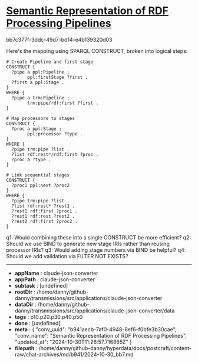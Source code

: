 # [Semantic Representation of RDF Processing Pipelines](https://claude.ai/chat/b941aecb-7af0-4948-8ef6-f0bfe3b30cae)

bb7c377f-3ddc-49d7-bd14-e4b139320d03

 Here's the mapping using SPARQL CONSTRUCT, broken into logical steps:

```sparql
# Create Pipeline and first stage
CONSTRUCT {
  ?pipe a ppl:Pipeline ;
        ppl:firstStage ?first .
  ?first a ppl:Stage .
}
WHERE {
  ?pipe a trm:Pipeline ;
        trm:pipe/rdf:first ?first .
}

# Map processors to stages
CONSTRUCT {
  ?proc a ppl:Stage ;
        ppl:processor ?type .
}
WHERE {
  ?pipe trm:pipe ?list .
  ?list rdf:rest*/rdf:first ?proc .
  ?proc a ?type .
}

# Link sequential stages
CONSTRUCT {
  ?proc1 ppl:next ?proc2 
}
WHERE {
  ?pipe trm:pipe ?list .
  ?list rdf:rest* ?rest1 .
  ?rest1 rdf:first ?proc1 .
  ?rest1 rdf:rest ?rest2 .
  ?rest2 rdf:first ?proc2 .
}
```

q1: Would combining these into a single CONSTRUCT be more efficient?
q2: Should we use BIND to generate new stage IRIs rather than reusing processor IRIs?
q3: Would adding stage numbers via BIND be helpful?
q4: Should we add validation via FILTER NOT EXISTS?

---

* **appName** : claude-json-converter
* **appPath** : claude-json-converter
* **subtask** : [undefined]
* **rootDir** : /home/danny/github-danny/transmissions/src/applications/claude-json-converter
* **dataDir** : /home/danny/github-danny/transmissions/src/applications/claude-json-converter/data
* **tags** : p10.p20.p30.p40.p50
* **done** : [undefined]
* **meta** : {
  "conv_uuid": "b941aecb-7af0-4948-8ef6-f0bfe3b30cae",
  "conv_name": "Semantic Representation of RDF Processing Pipelines",
  "updated_at": "2024-10-30T11:26:57.716865Z"
}
* **filepath** : /home/danny/github-danny/hyperdata/docs/postcraft/content-raw/chat-archives/md/b941/2024-10-30_bb7.md